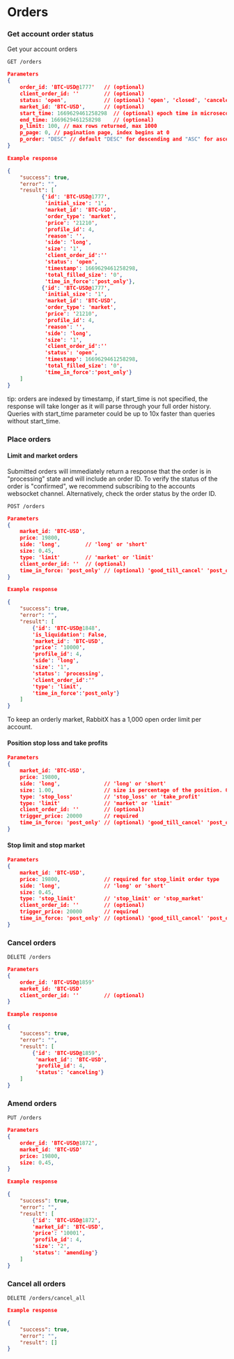 # Orders

### Get account order status

Get your account orders

```
GET /orders
```

```json
Parameters
{
    order_id: 'BTC-USD@1777'   // (optional)
    client_order_id: ''        // (optional)
    status: 'open',            // (optional) 'open', 'closed', 'canceled', 'rejected', 'processing', 'amending', 'cancelingall', 'canceling'
    market_id: 'BTC-USD',      // (optional)
    start_time: 1669629461258298  // (optional) epoch time in microseconds
    end_time: 1669629461258298    // (optional)
    p_limit: 100, // max rows returned, max 1000
    p_page: 0, // pagination page, index begins at 0
    p_order: "DESC" // default "DESC" for descending and "ASC" for ascending
}
```

```json
Example response

{
    "success": true,
    "error": "",
    "result": [
           {'id': 'BTC-USD@1777',
            'initial_size': '1',
            'market_id': 'BTC-USD',
            'order_type': 'market',
            'price': '21210',
            'profile_id': 4,
            'reason': '',
            'side': 'long',
            'size': '1',
            'client_order_id':''
            'status': 'open',
            'timestamp': 1669629461258298,
            'total_filled_size': '0',
            'time_in_force':'post_only'},
           {'id': 'BTC-USD@1777',
            'initial_size': '1',
            'market_id': 'BTC-USD',
            'order_type': 'market',
            'price': '21210',
            'profile_id': 4,
            'reason': '',
            'side': 'long',
            'size': '1',
            'client_order_id':''
            'status': 'open',
            'timestamp': 1669629461258298,
            'total_filled_size': '0',
            'time_in_force':'post_only'}
    ]
}
```

tip: orders are indexed by timestamp, if start\_time is not specified, the response will take longer as it will parse through your full order history. Queries with start\_time parameter could be up to 10x faster than queries without start\_time.

### Place orders

#### Limit and market orders

Submitted orders will immediately return a response that the order is in "processing" state and will include an order ID. To verify the status of the order is "confirmed", we recommend subscribing to the accounts websocket channel. Alternatively, check the order status by the order ID.

```
POST /orders
```

```json
Parameters
{
    market_id: 'BTC-USD',
    price: 19800,
    side: 'long',        // 'long' or 'short'
    size: 0.45, 
    type: 'limit'        // 'market' or 'limit'
    client_order_id: ''  // (optional)
    time_in_force: 'post_only' // (optional) 'good_till_cancel' 'post_only' 'immediate_or_cancel' 'fill_or_kill'
}
```

```json
Example response

{
    "success": true,
    "error": "",
    "result": [
        {'id': 'BTC-USD@1848',
        'is_liquidation': False,
        'market_id': 'BTC-USD',
        'price': '10000',
        'profile_id': 4,
        'side': 'long',
        'size': '1',
        'status': 'processing',
        'client_order_id':''
        'type': 'limit',
        'time_in_force':'post_only'}
    ]
}
```

To keep an orderly market, RabbitX has a 1,000 open order limit per account.

#### Position stop loss and take profits

```json
Parameters
{
    market_id: 'BTC-USD',
    price: 19800,
    side: 'long',              // 'long' or 'short'
    size: 1.00,                // size is percentage of the position. 0.5 means 50% of the position. 1.0 means 100% of the position.
    type: 'stop_loss'          // 'stop_loss' or 'take_profit'
    type: 'limit'              // 'market' or 'limit'
    client_order_id: ''        // (optional)
    trigger_price: 20000       // required
    time_in_force: 'post_only' // (optional) 'good_till_cancel' 'post_only' 'immediate_or_cancel' 'fill_or_kill'
}
```

#### Stop limit and stop market

```json
Parameters
{
    market_id: 'BTC-USD',
    price: 19800,              // required for stop_limit order type
    side: 'long',              // 'long' or 'short'
    size: 0.45, 
    type: 'stop_limit'         // 'stop_limit' or 'stop_market'
    client_order_id: ''        // (optional)
    trigger_price: 20000       // required
    time_in_force: 'post_only' // (optional) 'good_till_cancel' 'post_only' 'immediate_or_cancel' 'fill_or_kill'
}
```

### Cancel orders

```
DELETE /orders
```

```json
Parameters
{
    order_id: 'BTC-USD@1859'
    market_id: 'BTC-USD'
    client_order_id: ''        // (optional)
}
```

```json
Example response

{
    "success": true,
    "error": "",
    "result": [
        {'id': 'BTC-USD@1859',
         'market_id': 'BTC-USD',
         'profile_id': 4,
         'status': 'canceling'}
    ]
}

```

### Amend orders

```
PUT /orders
```

```json
Parameters
{
    order_id: 'BTC-USD@1872',
    market_id: 'BTC-USD'
    price: 19800,
    size: 0.45, 
}
```

```json
Example response

{
    "success": true,
    "error": "",
    "result": [
        {'id': 'BTC-USD@1872',
        'market_id': 'BTC-USD',
        'price': '10001',
        'profile_id': 4,
        'size': '2',
        'status': 'amending'}
    ]
}
```

### Cancel all orders

```
DELETE /orders/cancel_all
```

```json
Example response

{
    "success": true,
    "error": "",
    "result": []
}
```
